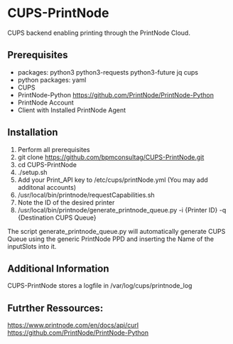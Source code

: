 # CUPS-PrintNode
CUPS backend enabling printing through the PrintNode Cloud.

## Prerequisites
* packages: python3 python3-requests python3-future jq cups
* python packages: yaml 
* CUPS
* PrintNode-Python https://github.com/PrintNode/PrintNode-Python
* PrintNode Account
* Client with Installed PrintNode Agent

## Installation
1. Perform all prerequisites
2. git clone https://github.com/bpmconsultag/CUPS-PrintNode.git
3. cd CUPS-PrintNode
4. ./setup.sh
5. Add your Print_API key to /etc/cups/printNode.yml (You may add additonal accounts)
6. /usr/local/bin/printnode/requestCapabilities.sh
7. Note the ID of the desired printer
8. /usr/local/bin/printnode/generate_printnode_queue.py -i {Printer ID} -q {Destination CUPS Queue}

The script generate_printnode_queue.py will automatically generate CUPS Queue using the generic PrintNode PPD and inserting the Name of the inputSlots into it.

## Additional Information
CUPS-PrintNode stores a logfile in /var/log/cups/printnode_log

## Futrther Ressources:
https://www.printnode.com/en/docs/api/curl
https://github.com/PrintNode/PrintNode-Python
